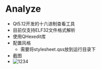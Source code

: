 # Analyze

- Qt5.12开发的十六进制查看工具
- 目前仅支持ELF32文件格式解析
- 使用QHexedit库
- 配置风格
  - 需要将stylesheet.qss放到运行目录下
- 截图
- ![1234](https://github.com/yifily/Analyze/tree/master/assets/1592453192563.png)
